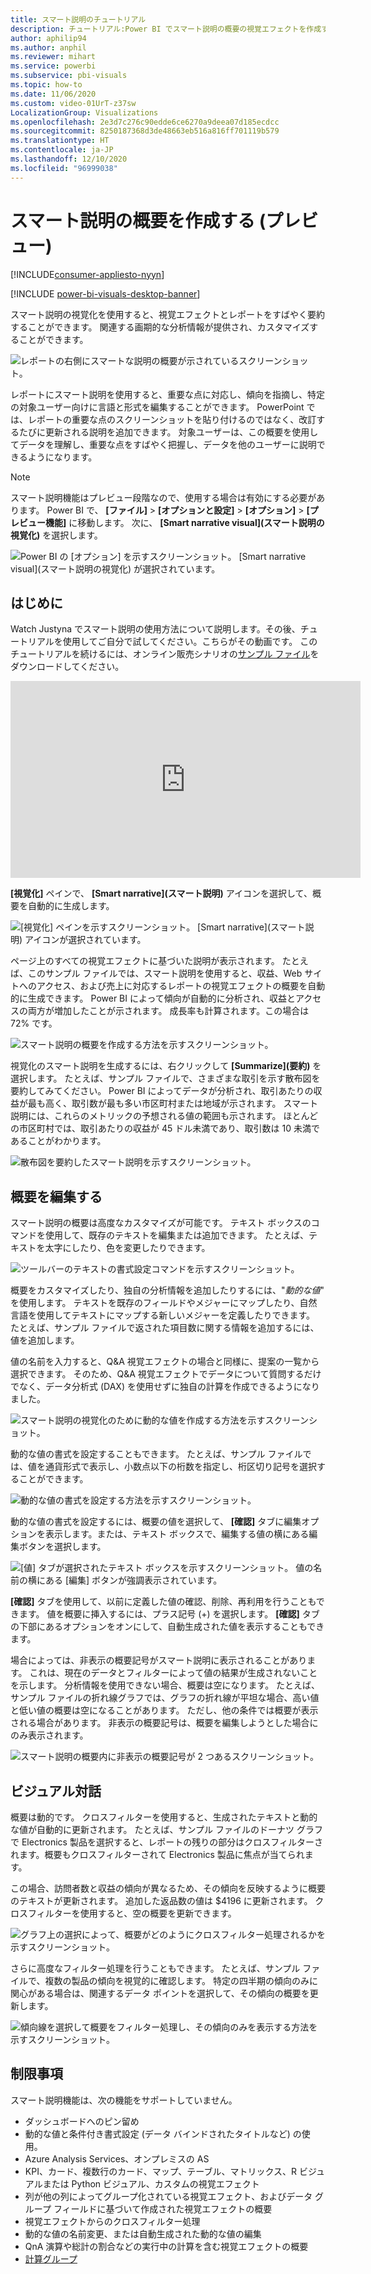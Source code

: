 ```yaml
---
title: スマート説明のチュートリアル
description: チュートリアル:Power BI でスマート説明の概要の視覚エフェクトを作成する
author: aphilip94
ms.author: anphil
ms.reviewer: mihart
ms.service: powerbi
ms.subservice: pbi-visuals
ms.topic: how-to
ms.date: 11/06/2020
ms.custom: video-01UrT-z37sw
LocalizationGroup: Visualizations
ms.openlocfilehash: 2e3d7c276c90edde6ce6270a9deea07d185ecdcc
ms.sourcegitcommit: 8250187368d3de48663eb516a816ff701119b579
ms.translationtype: HT
ms.contentlocale: ja-JP
ms.lasthandoff: 12/10/2020
ms.locfileid: "96999038"
---
```

# <a name="create-smart-narrative-summaries-preview"></a>スマート説明の概要を作成する (プレビュー)

[!INCLUDE[consumer-appliesto-nyyn](../includes/consumer-appliesto-nyyn.md)]    

[!INCLUDE [power-bi-visuals-desktop-banner](../includes/power-bi-visuals-desktop-banner.md)]

スマート説明の視覚化を使用すると、視覚エフェクトとレポートをすばやく要約することができます。 関連する画期的な分析情報が提供され、カスタマイズすることができます。

![レポートの右側にスマートな説明の概要が示されているスクリーンショット。](media/power-bi-visualization-smart-narratives/1.png)

レポートにスマート説明を使用すると、重要な点に対応し、傾向を指摘し、特定の対象ユーザー向けに言語と形式を編集することができます。 PowerPoint では、レポートの重要な点のスクリーンショットを貼り付けるのではなく、改訂するたびに更新される説明を追加できます。 対象ユーザーは、この概要を使用してデータを理解し、重要な点をすばやく把握し、データを他のユーザーに説明できるようになります。

>[!NOTE]
> スマート説明機能はプレビュー段階なので、使用する場合は有効にする必要があります。 Power BI で、 **[ファイル]**  >  **[オプションと設定]**  >  **[オプション]**  >  **[プレビュー機能]** に移動します。 次に、 **[Smart narrative visual]\(スマート説明の視覚化\)** を選択します。
>
>![Power BI の [オプション] を示すスクリーンショット。 [Smart narrative visual]\(スマート説明の視覚化\) が選択されています。](media/power-bi-visualization-smart-narratives/2.png)



## <a name="get-started"></a>はじめに 
Watch Justyna でスマート説明の使用方法について説明します。その後、チュートリアルを使用してご自分で試してください。こちらがその動画です。  このチュートリアルを続けるには、オンライン販売シナリオの[サンプル ファイル](https://github.com/microsoft/powerbi-desktop-samples/blob/master/Monthly%20Desktop%20Blog%20Samples/2020/2020SU09%20Blog%20Demo%20-%20September.pbix)をダウンロードしてください。

<iframe width="560" height="315" src="https://www.youtube.com/embed/01UrT-z37sw" frameborder="0" allow="accelerometer; autoplay; clipboard-write; encrypted-media; gyroscope; picture-in-picture" allowfullscreen></iframe>

**[視覚化]** ペインで、 **[Smart narrative]\(スマート説明\)** アイコンを選択して、概要を自動的に生成します。

![[視覚化] ペインを示すスクリーンショット。 [Smart narrative]\(スマート説明\) アイコンが選択されています。](media/power-bi-visualization-smart-narratives/3.png)

ページ上のすべての視覚エフェクトに基づいた説明が表示されます。 たとえば、このサンプル ファイルでは、スマート説明を使用すると、収益、Web サイトへのアクセス、および売上に対応するレポートの視覚エフェクトの概要を自動的に生成できます。 Power BI によって傾向が自動的に分析され、収益とアクセスの両方が増加したことが示されます。 成長率も計算されます。この場合は 72% です。
 
![スマート説明の概要を作成する方法を示すスクリーンショット。](media/power-bi-visualization-smart-narratives/4.gif)
 
視覚化のスマート説明を生成するには、右クリックして **[Summarize]\(要約\)** を選択します。 たとえば、サンプル ファイルで、さまざまな取引を示す散布図を要約してみてください。 Power BI によってデータが分析され、取引あたりの収益が最も高く、取引数が最も多い市区町村または地域が示されます。 スマート説明には、これらのメトリックの予想される値の範囲も示されます。 ほとんどの市区町村では、取引あたりの収益が 45 ドル未満であり、取引数は 10 未満であることがわかります。
 
  
![散布図を要約したスマート説明を示すスクリーンショット。](media/power-bi-visualization-smart-narratives/5.gif)
 
## <a name="edit-the-summary"></a>概要を編集する
 
スマート説明の概要は高度なカスタマイズが可能です。 テキスト ボックスのコマンドを使用して、既存のテキストを編集または追加できます。 たとえば、テキストを太字にしたり、色を変更したりできます。
 
![ツールバーのテキストの書式設定コマンドを示すスクリーンショット。](media/power-bi-visualization-smart-narratives/6.png)
  
概要をカスタマイズしたり、独自の分析情報を追加したりするには、"*動的な値*" を使用します。 テキストを既存のフィールドやメジャーにマップしたり、自然言語を使用してテキストにマップする新しいメジャーを定義したりできます。 たとえば、サンプル ファイルで返された項目数に関する情報を追加するには、値を追加します。 

値の名前を入力すると、Q&A 視覚エフェクトの場合と同様に、提案の一覧から選択できます。 そのため、Q&A 視覚エフェクトでデータについて質問するだけでなく、データ分析式 (DAX) を使用せずに独自の計算を作成できるようになりました。 
  
![スマート説明の視覚化のために動的な値を作成する方法を示すスクリーンショット。](media/power-bi-visualization-smart-narratives/7.gif)
  
動的な値の書式を設定することもできます。 たとえば、サンプル ファイルでは、値を通貨形式で表示し、小数点以下の桁数を指定し、桁区切り記号を選択することができます。 
   
![動的な値の書式を設定する方法を示すスクリーンショット。](media/power-bi-visualization-smart-narratives/8.gif)
   
動的な値の書式を設定するには、概要の値を選択して、 **[確認]** タブに編集オプションを表示します。または、テキスト ボックスで、編集する値の横にある編集ボタンを選択します。 
   
![[値] タブが選択されたテキスト ボックスを示すスクリーンショット。 値の名前の横にある [編集] ボタンが強調表示されています。](media/power-bi-visualization-smart-narratives/9.png)
   
**[確認]** タブを使用して、以前に定義した値の確認、削除、再利用を行うこともできます。 値を概要に挿入するには、プラス記号 (+) を選択します。 **[確認]** タブの下部にあるオプションをオンにして、自動生成された値を表示することもできます。

場合によっては、非表示の概要記号がスマート説明に表示されることがあります。 これは、現在のデータとフィルターによって値の結果が生成されないことを示します。 分析情報を使用できない場合、概要は空になります。 たとえば、サンプル ファイルの折れ線グラフでは、グラフの折れ線が平坦な場合、高い値と低い値の概要は空になることがあります。 ただし、他の条件では概要が表示される場合があります。 非表示の概要記号は、概要を編集しようとした場合にのみ表示されます。


![スマート説明の概要内に非表示の概要記号が 2 つあるスクリーンショット。](media/power-bi-visualization-smart-narratives/10.png)
   
## <a name="visual-interactions"></a>ビジュアル対話
概要は動的です。 クロスフィルターを使用すると、生成されたテキストと動的な値が自動的に更新されます。 たとえば、サンプル ファイルのドーナツ グラフで Electronics 製品を選択すると、レポートの残りの部分はクロスフィルターされます。概要もクロスフィルターされて Electronics 製品に焦点が当てられます。  

この場合、訪問者数と収益の傾向が異なるため、その傾向を反映するように概要のテキストが更新されます。 追加した返品数の値は $4196 に更新されます。 クロスフィルターを使用すると、空の概要を更新できます。
   
![グラフ上の選択によって、概要がどのようにクロスフィルター処理されるかを示すスクリーンショット。](media/power-bi-visualization-smart-narratives/11.gif)
   
さらに高度なフィルター処理を行うこともできます。 たとえば、サンプル ファイルで、複数の製品の傾向を視覚的に確認します。 特定の四半期の傾向のみに関心がある場合は、関連するデータ ポイントを選択して、その傾向の概要を更新します。
   
![傾向線を選択して概要をフィルター処理し、その傾向のみを表示する方法を示すスクリーンショット。](media/power-bi-visualization-smart-narratives/12.gif)
   
## <a name="limitations"></a>制限事項

スマート説明機能は、次の機能をサポートしていません。
- ダッシュボードへのピン留め 
- 動的な値と条件付き書式設定 (データ バインドされたタイトルなど) の使用。
- Azure Analysis Services、オンプレミスの AS
- KPI、カード、複数行のカード、マップ、テーブル、マトリックス、R ビジュアルまたは Python ビジュアル、カスタムの視覚エフェクト 
- 列が他の列によってグループ化されている視覚エフェクト、およびデータ グループ フィールドに基づいて作成された視覚エフェクトの概要 
- 視覚エフェクトからのクロスフィルター処理
- 動的な値の名前変更、または自動生成された動的な値の編集
- QnA 演算や総計の割合などの実行中の計算を含む視覚エフェクトの概要 
- [計算グループ](/analysis-services/tabular-models/calculation-groups)
   


